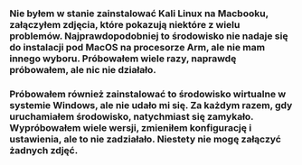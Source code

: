 ### Nie byłem w stanie zainstalować Kali Linux na Macbooku, załączyłem zdjęcia, które pokazują niektóre z wielu problemów. Najprawdopodobniej to środowisko nie nadaje się do instalacji pod MacOS na procesorze Arm, ale nie mam innego wyboru. Próbowałem wiele razy, naprawdę próbowałem, ale nic nie działało.

### Próbowałem również zainstalować to środowisko wirtualne w systemie Windows, ale nie udało mi się. Za każdym razem, gdy uruchamiałem środowisko, natychmiast się zamykało. Wypróbowałem wiele wersji, zmieniłem konfigurację i ustawienia, ale to nie zadziałało. Niestety nie mogę załączyć żadnych zdjęć.